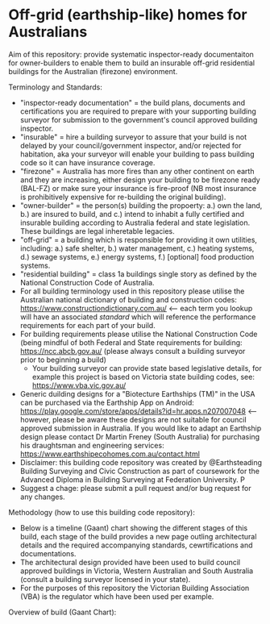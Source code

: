 # Off-grid (earthship-like) homes for Australians

Aim of this repository: provide systematic inspector-ready documentaiton for owner-builders to enable them to build an insurable off-grid residential buildings for the Australian (firezone) environment.

Terminology and Standards:

 * "inspector-ready documentation" = the build plans, documents and certifications you are required to prepare with your supporting building surveyor for submission to the government's council approved building inspector.
 * "insurable" = hire a building surveyor to assure that your build is not delayed by your council/government inspector, and/or rejected for habitation, aka your surveyor will enable your building to pass building code so it can have insurance coverage.
 * "firezone" = Australia has more fires than any other continent on earth and they are increasing, either design your building to be firezone ready (BAL-FZ) or make sure your insurance is fire-proof (NB most insurance is prohibitively expensive for re-building the original building).
 * "owner-builder" = the person(s) building the propoerty: a.) own the land, b.) are insured to build, and c.) intend to inhabit a fully certified and insurable building according to Australia federal and state legislation. These buildings are legal inheretable legacies.
 * "off-grid" = a building which is responsible for providing it own utilities, including: a.) safe shelter, b.) water management, c.) heating systems, d.) sewage systems, e.) energy systems, f.) [optional] food production systems.
 * "residential building" = class 1a buildings single story as defined by the National Construction Code of Australia.
 * For all building terminology used in this repository please utilise the Australian national dictionary of building and construction codes: https://www.constructiondictionary.com.au/ <-- each term you lookup will have an associated *standard* which will reference the performance requirements for each part of your build.
 * For building requirements please utilise the National Construction Code (being mindful of both Federal and State requirements for building: https://ncc.abcb.gov.au/ (please always consult a building surveyor prior to beginning a build)
   * Your building surveyor can provide state based legislative details, for example this project is based on Victoria state building codes, see: https://www.vba.vic.gov.au/
 * Generic duilding designs for a "Biotecture Earthships (TM)" in the USA can be purchased via the Earthship App on Android: https://play.google.com/store/apps/details?id=hr.apps.n207007048 <-- however, please be aware these designs are not suitable for council approved submission in Australia.  If you would like to adapt an Earthship design please contact Dr Martin Freney (South Australia) for purchasing his draughtsman and engineering services: https://www.earthshipecohomes.com.au/contact.html
 * Disclaimer: this building code repository was created by @Earthsteading Building Surveying and Civic Construction as part of coursework for the Advanced Diploma in Building Surveying at Federation University.  P
 * Suggest a chage: please submit a pull request and/or bug request for any changes.

Methodology (how to use this building code repository):

 * Below is a timeline (Gaant) chart showing the different stages of this build, each stage of the build provides a new page outling architectural details and the required accompanying standards, cewrtifications and documentations.
 * The architectural design provided have been used to build council approved buildings in Victoria, Western Australian and South Australia (consult a building surveyor licensed in your state).  
 * For the purposes of this repository the Victorian Building Association (VBA) is the regulator which have been used per example.

Overview of build (Gaant Chart):




